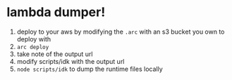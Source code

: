 # lambda dumper!

1. deploy to your aws by modifying the `.arc` with an s3 bucket you own to deploy with
2. `arc deploy`
3. take note of the output url
4. modify scripts/idk with the output url
5. `node scripts/idk` to dump the runtime files locally


